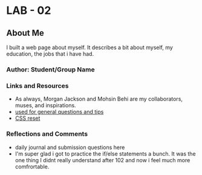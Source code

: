 # LAB - 02

## About Me

I built a web page about myself. It describes a bit about myself, my education, the jobs that i have had.

### Author: Student/Group Name

### Links and Resources

* As always, Morgan Jackson and Mohsin Behi are my collaborators, muses, and inspirations.
* [used for general questions and tips](w3schools.com)
* [CSS reset](https://meyerweb.com/eric/tools/css/reset/)

### Reflections and Comments

* daily journal and submission questions here
* I'm super glad i got to practice the if/else statements a bunch. It was the one thing I didnt really understand after 102 and now i feel much more comfrortable.
